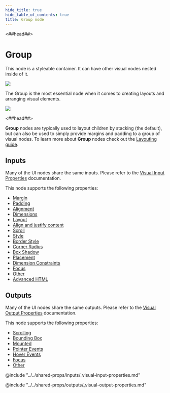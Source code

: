 ```yaml
---
hide_title: true
hide_table_of_contents: true
title: Group node
---
```


<##head##>

# Group

This node is a styleable container. It can have other visual nodes nested inside of it.

<div className="ndl-image-with-background l">

![](/nodes/basic-elements/group/group_visual.png)

</div>

The <span className="ndl-node">Group</span> is the most essential node when it comes to creating layouts and arranging visual elements.

<div className="ndl-image-with-background l">

![](/nodes/basic-elements/group/group_node.png)

</div>

<##head##>

**Group** nodes are typically used to layout children by stacking (the default), but can also be used to simply provide margins and padding to a group of visual nodes. To learn more about **Group** nodes check out the [Layouting guide](/docs/guides/user-interfaces/layout).

## Inputs

Many of the UI nodes share the same inputs. Please refer to the [Visual Input Properties](/nodes/shared-props/inputs/visual-input-properties) documentation.

This node supports the following properties:

- [Margin](/nodes/shared-props/inputs/visual-input-properties#margin)
- [Padding](/nodes/shared-props/inputs/visual-input-properties#padding)
- [Alignment](/nodes/shared-props/inputs/visual-input-properties#alignment)
- [Dimensions](/nodes/shared-props/inputs/visual-input-properties#dimensions)
- [Layout](/nodes/shared-props/inputs/visual-input-properties#layout)
- [Align and justify content](/nodes/shared-props/inputs/visual-input-properties#align-and-justify-content)
- [Scroll](/nodes/shared-props/inputs/visual-input-properties#scroll)
- [Style](/nodes/shared-props/inputs/visual-input-properties#style)
- [Border Style](/nodes/shared-props/inputs/visual-input-properties#border-style)
- [Corner Radius](/nodes/shared-props/inputs/visual-input-properties#corner-radius)
- [Box Shadow](/nodes/shared-props/inputs/visual-input-properties#box-shadow)
- [Placement](/nodes/shared-props/inputs/visual-input-properties#placement)
- [Dimension Constraints](/nodes/shared-props/inputs/visual-input-properties#dimension-constraints)
- [Focus](/nodes/shared-props/inputs/visual-input-properties#focus)
- [Other](/nodes/shared-props/inputs/visual-input-properties#other)
- [Advanced HTML](/nodes/shared-props/inputs/visual-input-properties#advanced-html)

## Outputs

Many of the UI nodes share the same outputs. Please refer to the [Visual Output Properties](/nodes/shared-props/outputs/visual-output-properties) documentation.

This node supports the following properties:

- [Scrolling](/nodes/shared-props/outputs/visual-output-properties#scrolling)
- [Bounding Box](/nodes/shared-props/outputs/visual-output-properties#bounding-box)
- [Mounted](/nodes/shared-props/outputs/visual-output-properties#mounted)
- [Pointer Events](/nodes/shared-props/outputs/visual-output-properties#pointer-events)
- [Hover Events](/nodes/shared-props/outputs/visual-output-properties#hover-events)
- [Focus](/nodes/shared-props/outputs/visual-output-properties#focus)
- [Other](/nodes/shared-props/outputs/visual-output-properties#other)

<div className="hidden-props-for-editor">

@include "../../shared-props/inputs/_visual-input-properties.md"

@include "../../shared-props/outputs/_visual-output-properties.md"

</div>
